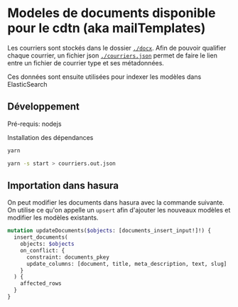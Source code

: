 # Modeles de documents disponible pour le cdtn (aka mailTemplates)

Les courriers sont stockés dans le dossier [`./docx`](./docx). Afin de pouvoir qualifier chaque courrier, un fichier json [`./courriers.json`](./courriers.json) permet de faire le lien entre un fichier de courrier type et ses métadonnées.

Ces données sont ensuite utilisées pour indexer les modèles dans ElasticSearch

## Développement

Pré-requis: nodejs

Installation des dépendances

```bash
yarn
```

```bash
yarn -s start > courriers.out.json
```

## Importation dans hasura

On peut modifier les documents dans hasura avec la commande suivante.
On utilise ce qu'on appelle un `upsert` afin d'ajouter les nouveaux modèles et modifier les modèles existants.

```graphql
mutation updateDocuments($objects: [documents_insert_input!]!) {
  insert_documents(
    objects: $objects
    on_conflict: {
      constraint: documents_pkey
      update_columns: [document, title, meta_description, text, slug]
    }
  ) {
    affected_rows
  }
}
```
